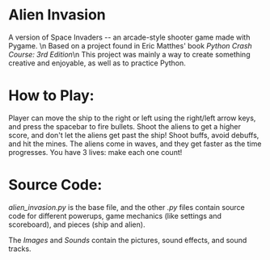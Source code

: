 # Alien Invasion 
A version of Space Invaders -- an arcade-style shooter game made with Pygame. \n
Based on a project found in Eric Matthes' book _Python Crash Course: 3rd Edition_\n
This project was mainly a way to create something creative and enjoyable, as well as to practice Python.

# How to Play:
Player can move the ship to the right or left using the right/left arrow keys, and press the spacebar to fire bullets. Shoot the aliens to get a higher score, and don't let the aliens get past the ship! Shoot buffs, avoid debuffs, and hit the mines. The aliens come in waves, and they get faster as the time progresses. You have 3 lives: make each one count!

# Source Code:
_alien_invasion.py_ is the base file, and the other _.py_ files contain source code for different powerups, game mechanics (like settings and scoreboard), and pieces (ship and alien). 

The _Images_ and _Sounds_ contain the pictures, sound effects, and sound tracks. 
